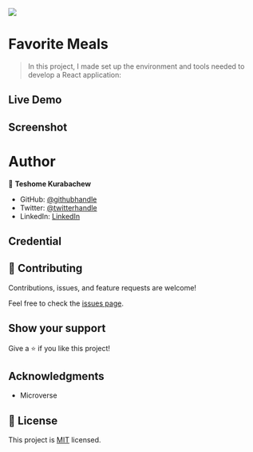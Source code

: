 ![](https://img.shields.io/badge/Microverse-blueviolet)

# Favorite Meals

> In this project, I made set up the environment and tools needed to develop a React application:

## Live Demo

## Screenshot

# Author

👤 **Teshome Kurabachew**

- GitHub: [@githubhandle](https://github.com/TesheMaximillan)
- Twitter: [@twitterhandle](https://twitter.com/TesheKura)
- LinkedIn: [LinkedIn](https://www.linkedin.com/in/teshome-kurabachew-aa8067180/)

## Credential

## 🤝 Contributing

Contributions, issues, and feature requests are welcome!

Feel free to check the [issues page](https://github.com/TesheMaximillan/Math-Magician/issues).

## Show your support

Give a ⭐️ if you like this project!

## Acknowledgments

- Microverse 

## 📝 License

This project is [MIT](./MIT.md) licensed.
